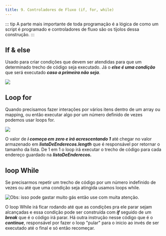 ```yaml
---
title: 9. Controladores de Fluxo (if, for, while)
---
```

::: tip
  A parte mais importante de toda programação é a lógica de como um script é
  programado e controladores de fluxo são os tijolos dessa construção.
:::

## If & else

Usado para criar condições que devem ser atendidas para que um determinado trecho de código seja executado. Já o _**else é uma condição**_ que será executado _**caso a primeira não seja**_.

![](<../assets/image(17).png>)

## Loop for

Quando precisamos fazer interações por vários itens dentro de um array ou mapping, ou então executar algo por um número definido de vezes podemos usar loops for.

![](<../assets/image(61).png>)

O valor de _**i começa em zero e irá acrescentando 1**_ até chegar no valor armazenado em _**listaDeEnderecos.length**_ que é responsável por retornar o tamanho da lista. De 1 em 1 o loop irá executar o trecho de código para cada endereço guardado na _**listaDeEnderecos.**_

## loop While

Se precisarmos repetir um trecho de código por um número indefinido de vezes ou até que uma condição seja atingida usamos loops while.

![Obs: isso pode gastar muito gás então use com muita atenção.](<../assets/image(29).png>)

O loop While irá ficar rodando até que as condições pra ele parar sejam alcançadas e essa condição pode ser construída com _**if**_ seguido de um _**break**_ que é o código irá parar. Há outra instrução nesse código que é o _**continue**_, responsável por fazer o loop "pular" para o inicio ao invés de ser executado até o final e só então recomeçar.
